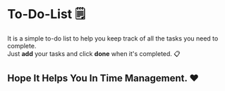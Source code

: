 # To-Do-List 🗒️
It is a simple to-do list to help you keep track of all the tasks you need to complete.</br>
Just **add** your tasks and click **done** when it's completed. 📋
</br>

## Hope It Helps You In Time Management. ❤️
